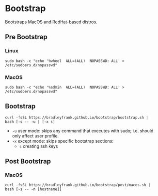# Bootstrap
Bootstraps MacOS and RedHat-based distros.

## Pre Bootstrap

### Linux
`sudo bash -c "echo '%wheel  ALL=(ALL)  NOPASSWD: ALL' > /etc/sudoers.d/nopasswd"`

### MacOS
`sudo bash -c "echo '%admin  ALL=(ALL)  NOPASSWD: ALL' > /etc/sudoers.d/nopasswd"`

## Bootstrap

`curl -fsSL https://bradleyfrank.github.io/bootstrap/bootstrap.sh | bash [-s -- -u | [-x s]`

* `-u` user mode: skips any command that executes with sudo; i.e. should only affect user profile.
* `-x` except mode: skips specific bootstrap sections:
	* `s` creating ssh keys

## Post Bootstrap

### MacOS
`curl -fsSL https://bradleyfrank.github.io/bootstrap/post/macos.sh | bash [-s -- -n [hostname]]`